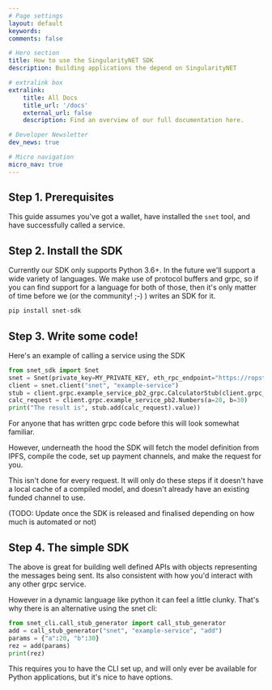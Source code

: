 ```yaml
---
# Page settings
layout: default
keywords:
comments: false

# Hero section
title: How to use the SingularityNET SDK
description: Building applications the depend on SingularityNET

# extralink box
extralink:
    title: All Docs
    title_url: '/docs'
    external_url: false
    description: Find an overview of our full documentation here.

# Developer Newsletter
dev_news: true

# Micro navigation
micro_nav: true
---
```


## Step 1. Prerequisites

This guide assumes you've got a wallet, have installed the `snet` tool, and have successfully called a service.

## Step 2. Install the SDK

Currently our SDK only supports Python 3.6+. In the future we'll support a wide variety of languages. We make use of protocol buffers and grpc,
so if you can find support for a language for both of those, then it's only matter of time before we (or the community! ;-) ) writes an SDK for it.

```sh
pip install snet-sdk
```

## Step 3. Write some code!

Here's an example of calling a service using the SDK

```python
from snet_sdk import Snet
snet = Snet(private_key=MY_PRIVATE_KEY, eth_rpc_endpoint="https://ropsten.infura.io")
client = snet.client("snet", "example-service")
stub = client.grpc.example_service_pb2_grpc.CalculatorStub(client.grpc_channel)
calc_request = client.grpc.example_service_pb2.Numbers(a=20, b=30)
print("The result is", stub.add(calc_request).value))
```

For anyone that has written grpc code before this will look somewhat familiar.

However, underneath the hood the SDK will fetch the model definition from IPFS, compile the code, set up payment channels,
and make the request for you.

This isn't done for every request. It will only do these steps if it doesn't have a local cache of a compiled model, and doesn't
already have an existing funded channel to use.

(TODO: Update once the SDK is released and finalised depending on how much is automated or not)

## Step 4. The simple SDK

The above is great for building well defined APIs with objects representing the messages being sent. Its also consistent with
how you'd interact with any other grpc service.

However in a dynamic language like python it can feel a little clunky. That's why there is an alternative using the snet cli:

```python
from snet_cli.call_stub_generator import call_stub_generator
add = call_stub_generator("snet", "example-service", "add")
params = {"a":20, "b":30}
rez = add(params)
print(rez)
```

This requires you to have the CLI set up, and will only ever be available for Python applications, but it's nice to have options.
